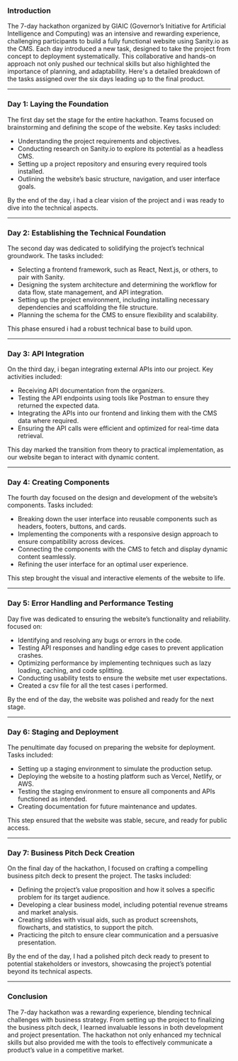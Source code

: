 ### Introduction

The 7-day hackathon organized by GIAIC (Governor’s Initiative for Artificial Intelligence and Computing) was an intensive and rewarding experience, challenging participants to build a fully functional website using Sanity.io as the CMS. Each day introduced a new task, designed to take the project from concept to deployment systematically. This collaborative and hands-on approach not only pushed our technical skills but also highlighted the importance of  planning, and adaptability. Here's a detailed breakdown of the tasks assigned over the six days leading up to the final product.

---

### Day 1: **Laying the Foundation**
The first day set the stage for the entire hackathon. Teams focused on brainstorming and defining the scope of the website. Key tasks included:  
- Understanding the project requirements and objectives.  
- Conducting research on Sanity.io to explore its potential as a headless CMS.  
- Setting up a project repository and ensuring  every required tools installed.  
- Outlining the website’s basic structure, navigation, and user interface goals.  

By the end of the day, i had a clear vision of the project and i was ready to dive into the technical aspects.

---

### Day 2: **Establishing the Technical Foundation**
The second day was dedicated to solidifying the project’s technical groundwork. The tasks included:  
- Selecting a frontend framework, such as React, Next.js, or others, to pair with Sanity.  
- Designing the system architecture and determining the workflow for data flow, state management, and API integration.  
- Setting up the project environment, including installing necessary dependencies and scaffolding the file structure.  
- Planning the schema for the CMS to ensure flexibility and scalability.  

This phase ensured i had a robust technical base to build upon.

---

### Day 3: **API Integration**
On the third day, i began integrating external APIs into our project. Key activities included:  
- Receiving API documentation from the organizers.  
- Testing the API endpoints using tools like Postman to ensure they returned the expected data.  
- Integrating the APIs into our frontend and linking them with the CMS data where required.  
- Ensuring the API calls were efficient and optimized for real-time data retrieval.  

This day marked the transition from theory to practical implementation, as our website began to interact with dynamic content.

---

### Day 4: **Creating Components**
The fourth day focused on the design and development of the website’s components. Tasks included:  
- Breaking down the user interface into reusable components such as headers, footers, buttons, and cards.  
- Implementing the components with a responsive design approach to ensure compatibility across devices.  
- Connecting the components with the CMS to fetch and display dynamic content seamlessly.  
- Refining the user interface for an optimal user experience.  

This step brought the visual and interactive elements of the website to life.

---

### Day 5: **Error Handling and Performance Testing**
Day five was dedicated to ensuring the website’s functionality and reliability. focused on:  
- Identifying and resolving any bugs or errors in the code.  
- Testing API responses and handling edge cases to prevent application crashes.  
- Optimizing performance by implementing techniques such as lazy loading, caching, and code splitting.  
- Conducting usability tests to ensure the website met user expectations.
- Created a csv file for all the test cases i performed.

By the end of the day, the website was polished and ready for the next stage.

---

### Day 6: **Staging and Deployment**
The penultimate day focused on preparing the website for deployment. Tasks included:  
- Setting up a staging environment to simulate the production setup.  
- Deploying the website to a hosting platform such as Vercel, Netlify, or AWS.  
- Testing the staging environment to ensure all components and APIs functioned as intended.  
- Creating documentation for future maintenance and updates.  

This step ensured that the website was stable, secure, and ready for public access.

---

### Day 7: **Business Pitch Deck Creation**
On the final day of the hackathon, I focused on crafting a compelling business pitch deck to present the project. The tasks included:  
- Defining the project’s value proposition and how it solves a specific problem for its target audience.   
- Developing a clear business model, including potential revenue streams and market analysis.  
- Creating slides with visual aids, such as product screenshots, flowcharts, and statistics, to support the pitch.  
- Practicing the pitch to ensure clear communication and a persuasive presentation.  

By the end of the day, I had a polished pitch deck ready to present to potential stakeholders or investors, showcasing the project’s potential beyond its technical aspects.

---

### Conclusion
The 7-day hackathon was a rewarding experience, blending technical challenges with business strategy. From setting up the project to finalizing the business pitch deck, I learned invaluable lessons in both development and project presentation. The hackathon not only enhanced my technical skills but also provided me with the tools to effectively communicate a product’s value in a competitive market.
